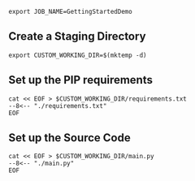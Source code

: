 ```shell
export JOB_NAME=GettingStartedDemo
```

## Create a Staging Directory

```shell
export CUSTOM_WORKING_DIR=$(mktemp -d)
```

## Set up the PIP requirements

```shell
cat << EOF > $CUSTOM_WORKING_DIR/requirements.txt
--8<-- "./requirements.txt"
EOF
```

## Set up the Source Code

```shell
cat << EOF > $CUSTOM_WORKING_DIR/main.py
--8<-- "./main.py"
EOF
```
